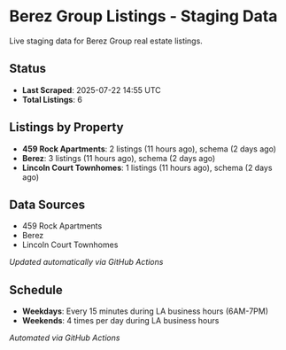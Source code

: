# Berez Group Listings - Staging Data

Live staging data for Berez Group real estate listings.

## Status

- **Last Scraped**: 2025-07-22 14:55 UTC
- **Total Listings**: 6

## Listings by Property

- **459 Rock Apartments**: 2 listings (11 hours ago), schema (2 days ago)
- **Berez**: 3 listings (11 hours ago), schema (2 days ago)
- **Lincoln Court Townhomes**: 1 listings (11 hours ago), schema (2 days ago)

## Data Sources

- 459 Rock Apartments
- Berez
- Lincoln Court Townhomes

*Updated automatically via GitHub Actions*

## Schedule

- **Weekdays**: Every 15 minutes during LA business hours (6AM-7PM)
- **Weekends**: 4 times per day during LA business hours

*Automated via GitHub Actions*
